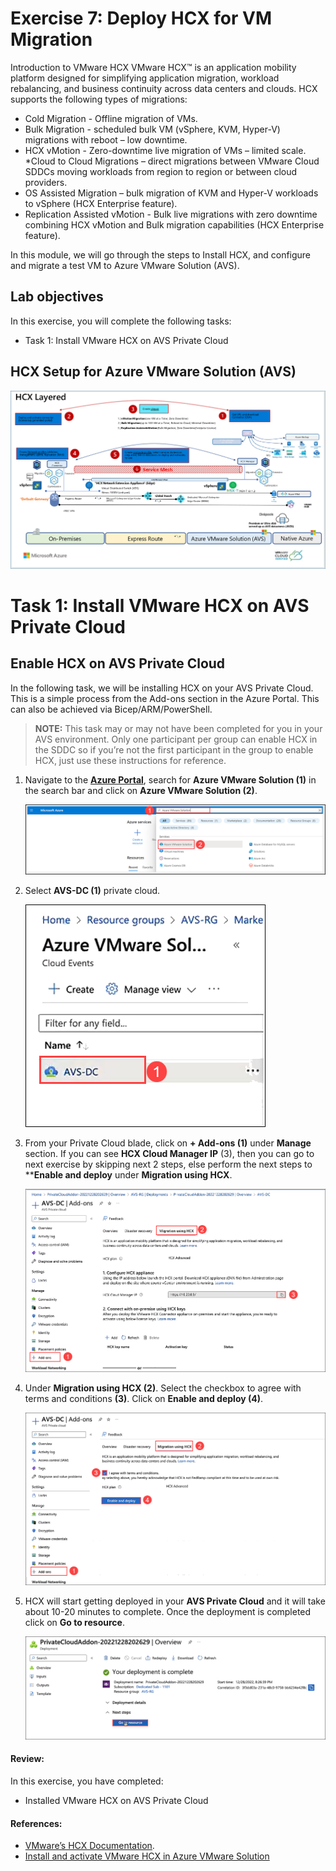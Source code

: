 # Exercise 7: Deploy HCX for VM Migration

Introduction to VMware HCX
VMware HCX™ is an application mobility platform designed for simplifying application migration, workload rebalancing, and business continuity across data centers and clouds. HCX supports the following types of migrations:

 * Cold Migration - Offline migration of VMs.
 * Bulk Migration - scheduled bulk VM (vSphere, KVM, Hyper-V) migrations with reboot – low downtime.
 * HCX vMotion - Zero-downtime live migration of VMs – limited scale.
 *Cloud to Cloud Migrations – direct migrations between VMware Cloud SDDCs moving workloads from region to region or between cloud providers.
 * OS Assisted Migration – bulk migration of KVM and Hyper-V workloads to vSphere (HCX Enterprise feature).
 * Replication Assisted vMotion - Bulk live migrations with zero downtime combining HCX vMotion and Bulk migration capabilities (HCX Enterprise feature).

In this module, we will go through the steps to Install HCX, and configure and migrate a test VM to Azure VMware Solution (AVS).

## Lab objectives

In this exercise, you will complete the following tasks:

+ Task 1: Install VMware HCX on AVS Private Cloud

## HCX Setup for Azure VMware Solution (AVS) 

 ![](../Images/Mod2MainPic1.png)

# Task 1: Install VMware HCX on AVS Private Cloud

##  Enable HCX on AVS Private Cloud

In the following task, we will be installing HCX on your AVS Private Cloud. This is a simple process from the Add-ons section in the Azure Portal. This can also be achieved via Bicep/ARM/PowerShell.

> **NOTE:** This task may or may not have been completed for you in your AVS environment. Only one participant per group can enable HCX in the SDDC so if you’re not the first participant in the group to enable HCX, just use these instructions for reference.

1. Navigate to the [**Azure Portal**](http://portal.azure.com/), search for **Azure VMware Solution (1)** in the search bar and click on **Azure VMware Solution (2)**.

   ![](../Images/Mod2Task1Pic1.png)
  
2. Select **AVS-DC (1)** private cloud.
  
   ![](../Images/Mod2Task1Pic2.png)
  
3. From your Private Cloud blade, click on **+ Add-ons (1)** under **Manage** section. If you can see **HCX Cloud Manager IP** (3), then you can go to next exercise by skipping next 2 steps, else perform the next steps to ****Enable and deploy** under **Migration using HCX**.
 
   ![](../Images/Mod2Task2Pic1.png)

4. Under **Migration using HCX (2)**. Select the checkbox to agree with terms and conditions **(3)**. Click on **Enable and deploy (4)**.
  
   ![](../Images/Mod2Task1Pic3.png)
   
5. HCX will start getting deployed in your **AVS Private Cloud** and it will take about 10-20 minutes to complete. Once the deployment is completed click on **Go to resource**.

   ![](../Images/Mod2Task1Pic4.png)

#### Review:
In this exercise, you have completed:

  - Installed VMware HCX on AVS Private Cloud

#### References:
- [VMware’s HCX Documentation](https://www.vmware.com/products/hcx.html).
- [Install and activate VMware HCX in Azure VMware Solution](https://learn.microsoft.com/en-us/azure/azure-vmware/install-vmware-hcx)
